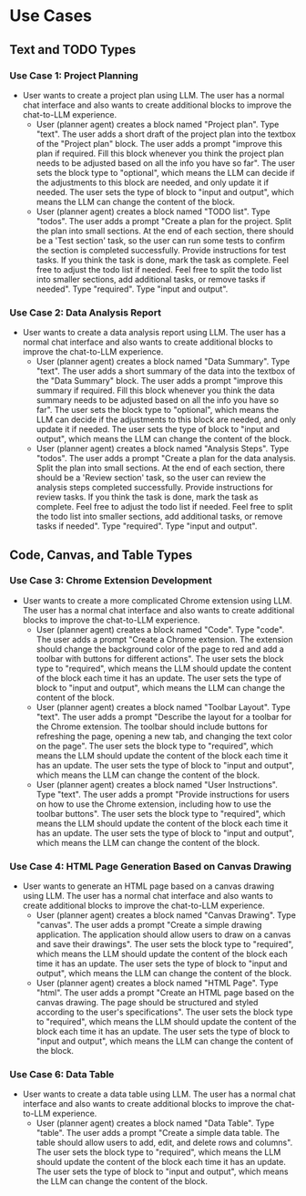 # Use Cases

## Text and TODO Types

### Use Case 1: Project Planning

- User wants to create a project plan using LLM. The user has a normal chat interface and also wants to create additional blocks to improve the chat-to-LLM experience.
    - User (planner agent) creates a block named "Project plan". Type "text". The user adds a short draft of the project plan into the textbox of the "Project plan" block. The user adds a prompt "improve this plan if required. Fill this block whenever you think the project plan needs to be adjusted based on all the info you have so far". The user sets the block type to "optional", which means the LLM can decide if the adjustments to this block are needed, and only update it if needed. The user sets the type of block to "input and output", which means the LLM can change the content of the block.
    - User (planner agent) creates a block named "TODO list". Type "todos". The user adds a prompt "Create a plan for the project. Split the plan into small sections. At the end of each section, there should be a 'Test section' task, so the user can run some tests to confirm the section is completed successfully. Provide instructions for test tasks. If you think the task is done, mark the task as complete. Feel free to adjust the todo list if needed. Feel free to split the todo list into smaller sections, add additional tasks, or remove tasks if needed". Type "required". Type "input and output".

### Use Case 2: Data Analysis Report

- User wants to create a data analysis report using LLM. The user has a normal chat interface and also wants to create additional blocks to improve the chat-to-LLM experience.
    - User (planner agent) creates a block named "Data Summary". Type "text". The user adds a short summary of the data into the textbox of the "Data Summary" block. The user adds a prompt "improve this summary if required. Fill this block whenever you think the data summary needs to be adjusted based on all the info you have so far". The user sets the block type to "optional", which means the LLM can decide if the adjustments to this block are needed, and only update it if needed. The user sets the type of block to "input and output", which means the LLM can change the content of the block.
    - User (planner agent) creates a block named "Analysis Steps". Type "todos". The user adds a prompt "Create a plan for the data analysis. Split the plan into small sections. At the end of each section, there should be a 'Review section' task, so the user can review the analysis steps completed successfully. Provide instructions for review tasks. If you think the task is done, mark the task as complete. Feel free to adjust the todo list if needed. Feel free to split the todo list into smaller sections, add additional tasks, or remove tasks if needed". Type "required". Type "input and output".

## Code, Canvas, and Table Types

### Use Case 3: Chrome Extension Development

- User wants to create a more complicated Chrome extension using LLM. The user has a normal chat interface and also wants to create additional blocks to improve the chat-to-LLM experience.
    - User (planner agent) creates a block named "Code". Type "code". The user adds a prompt "Create a Chrome extension. The extension should change the background color of the page to red and add a toolbar with buttons for different actions". The user sets the block type to "required", which means the LLM should update the content of the block each time it has an update. The user sets the type of block to "input and output", which means the LLM can change the content of the block.
    - User (planner agent) creates a block named "Toolbar Layout". Type "text". The user adds a prompt "Describe the layout for a toolbar for the Chrome extension. The toolbar should include buttons for refreshing the page, opening a new tab, and changing the text color on the page". The user sets the block type to "required", which means the LLM should update the content of the block each time it has an update. The user sets the type of block to "input and output", which means the LLM can change the content of the block.
    - User (planner agent) creates a block named "User Instructions". Type "text". The user adds a prompt "Provide instructions for users on how to use the Chrome extension, including how to use the toolbar buttons". The user sets the block type to "required", which means the LLM should update the content of the block each time it has an update. The user sets the type of block to "input and output", which means the LLM can change the content of the block.

### Use Case 4: HTML Page Generation Based on Canvas Drawing

- User wants to generate an HTML page based on a canvas drawing using LLM. The user has a normal chat interface and also wants to create additional blocks to improve the chat-to-LLM experience.
    - User (planner agent) creates a block named "Canvas Drawing". Type "canvas". The user adds a prompt "Create a simple drawing application. The application should allow users to draw on a canvas and save their drawings". The user sets the block type to "required", which means the LLM should update the content of the block each time it has an update. The user sets the type of block to "input and output", which means the LLM can change the content of the block.
    - User (planner agent) creates a block named "HTML Page". Type "html". The user adds a prompt "Create an HTML page based on the canvas drawing. The page should be structured and styled according to the user's specifications". The user sets the block type to "required", which means the LLM should update the content of the block each time it has an update. The user sets the type of block to "input and output", which means the LLM can change the content of the block.

### Use Case 6: Data Table

- User wants to create a data table using LLM. The user has a normal chat interface and also wants to create additional blocks to improve the chat-to-LLM experience.
    - User (planner agent) creates a block named "Data Table". Type "table". The user adds a prompt "Create a simple data table. The table should allow users to add, edit, and delete rows and columns". The user sets the block type to "required", which means the LLM should update the content of the block each time it has an update. The user sets the type of block to "input and output", which means the LLM can change the content of the block.